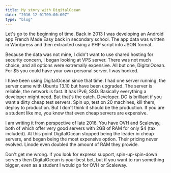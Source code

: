 ```yaml
---
title: My story with DigitalOcean
date: "2016-12-01T00:00:00Z"
type: "blog"
---
```


Let's go to the beginning of time. Back in 2013 I was developing an Android app
French Made Easy back in secondary school. The app data was written in Wordpress
and then extracted using a PHP script into JSON format.

<!--more-->

Because the data was not mine, I didn't want to use shared hosting for security
concern, I began looking at VPS server. There was not much choice, and all
options were extremally expensive. All but one, DigitalOcean. For $5 you
could have your own personal server. I was hooked.

I have been using DigitalOcean since that time. I had one server running,
the server came with Ubuntu 13.10 but have been upgraded. The server is
reliable, the network is fast. It has IPv6, SSD. Basically everything a
developer might need. But that's the catch. Developer. DO is brilliant if you
want a dirty cheap test servers. Spin up, test on 20 machines, kill them,
deploy to production. But I don't think it should be the production. If you are
a student like me, you know that even cheap servers are expensive.

I am writing it from perspective of late 2016. You have OVH and Scaleway, both
of which offer very good servers with 2GB of RAM for only $4 (tax included).
At this point DigitalOcean stopped being the leader in cheap servers, and began
being the most expensive option. Their pricing never evolved. Linode even
doubled the amount of RAM they provide.

Don't get me wrong. If you look for express support, spin-up-spin-down servers
then DigitalOcean is your best bet, but if you want to run something bigger,
even as a student I would go for OVH or Scaleway.
